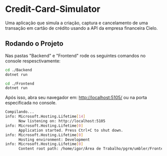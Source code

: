 # Credit-Card-Simulator
Uma aplicação que simula a criação, captura e cancelamento de uma transação em cartão de crédito usando a API da empresa financeira Cielo.
## Rodando o Projeto
Nas pastas "Backend" e "Frontend" rode os seguintes comandos no console respesctivamente:
```sh
cd ./Backend
dotnet run
```
```sh
cd ./Frontend
dotnet run
```
Após isso, abra seu navegador em: <a target="blank_" href="http://localhost:5088/">http://localhost:5105/</a> ou na porta especificada no console.

```sh
Compilando...
info: Microsoft.Hosting.Lifetime[14]
      Now listening on: http://localhost:5105
info: Microsoft.Hosting.Lifetime[0]
      Application started. Press Ctrl+C to shut down.
info: Microsoft.Hosting.Lifetime[0]
      Hosting environment: Development
info: Microsoft.Hosting.Lifetime[0]
      Content root path: /home/igor/Área de Trabalho/pgrm/umbler/Frontend

```
